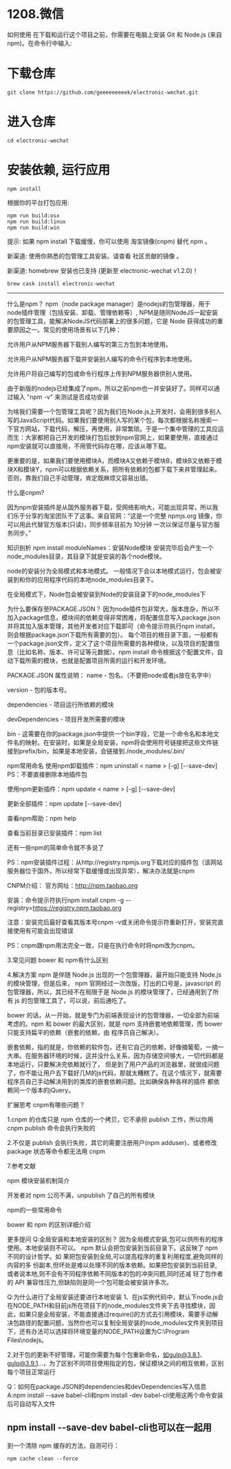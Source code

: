 # 1208.微信
如何使用
在下载和运行这个项目之前，你需要在电脑上安装 Git 和 Node.js (来自 npm)。在命令行中输入:

# 下载仓库
```
git clone https://github.com/geeeeeeeeek/electronic-wechat.git
```
# 进入仓库
```
cd electronic-wechat
```
# 安装依赖, 运行应用
```
npm install 
```
根据你的平台打包应用:
```
npm run build:osx
npm run build:linux
npm run build:win
```
提示: 如果 npm install 下载缓慢，你可以使用 淘宝镜像(cnpm) 替代 npm 。

新渠道: 使用你熟悉的包管理工具安装。请查看 社区贡献的镜像 。

新渠道: homebrew 安装也已支持 (更新至 electronic-wechat v1.2.0)！
```
brew cask install electronic-wechat
```
---
什么是npm？
npm（node package manager）是nodejs的包管理器，用于node插件管理（包括安装、卸载、管理依赖等）, NPM是随同NodeJS一起安装的包管理工具，能解决NodeJS代码部署上的很多问题，它是 Node 获得成功的重要原因之一。常见的使用场景有以下几种：

允许用户从NPM服务器下载别人编写的第三方包到本地使用。

允许用户从NPM服务器下载并安装别人编写的命令行程序到本地使用。

允许用户将自己编写的包或命令行程序上传到NPM服务器供别人使用。

由于新版的nodejs已经集成了npm，所以之前npm也一并安装好了。同样可以通过输入 "npm -v" 来测试是否成功安装

为啥我们需要一个包管理工具呢？因为我们在Node.js上开发时，会用到很多别人写的JavaScript代码。如果我们要使用别人写的某个包，每次都根据名称搜索一下官方网站，下载代码，解压，再使用，非常繁琐。于是一个集中管理的工具应运而生：大家都把自己开发的模块打包后放到npm官网上，如果要使用，直接通过npm安装就可以直接用，不用管代码存在哪，应该从哪下载。

更重要的是，如果我们要使用模块A，而模块A又依赖于模块B，模块B又依赖于模块X和模块Y，npm可以根据依赖关系，把所有依赖的包都下载下来并管理起来。否则，靠我们自己手动管理，肯定既麻烦又容易出错。

什么是cnpm?

因为npm安装插件是从国外服务器下载，受网络影响大，可能出现异常，所以我们乐于分享的淘宝团队干了这事。来自官网：“这是一个完整 npmjs.org 镜像，你可以用此代替官方版本(只读)，同步频率目前为 10分钟 一次以保证尽量与官方服务同步。”

知识剖析
npm install moduleNames：安装Node模块
安装完毕后会产生一个node_modules目录，其目录下就是安装的各个node模块。

node的安装分为全局模式和本地模式。
一般情况下会以本地模式运行，包会被安装到和你的应用程序代码的本地node_modules目录下。

在全局模式下，Node包会被安装到Node的安装目录下的node_modules下

为什么要保存至PACKAGE.JSON？
因为node插件包非常大，版本庞杂，所以不加入package信息，模块间的依赖变得非常困难，将配置信息写入package.json并将其加入版本管理，其他开发者对应下载即可（命令提示符执行npm install，则会根据package.json下载所有需要的包）。 每个项目的根目录下面，一般都有一个package.json文件，定义了这个项目所需要的各种模块，以及项目的配置信息（比如名称、版本、许可证等元数据）。npm install 命令根据这个配置文件，自动下载所需的模块，也就是配置项目所需的运行和开发环境。

PACKAGE.JSON 属性说明：
name - 包名。（不要把node或者js放在名字中）

version - 包的版本号。

dependencies - 项目运行所依赖的模块

devDependencies - 项目开发所需要的模块

bin - 这需要在你的package.json中提供一个bin字段，它是一个命令名和本地文件名的映射。在安装时，如果是全局安装，npm将会使用符号链接把这些文件链接到prefix/bin，如果是本地安装，会链接到./node_modules/.bin/

npm常用命名
使用npm卸载插件：npm uninstall < name > [-g] [--save-dev] PS：不要直接删除本地插件包

使用npm更新插件：npm update < name > [-g] [--save-dev] 

更新全部插件：npm update [--save-dev] 

查看npm帮助：npm help 

查看当前目录已安装插件：npm list 

还有一些npm的简单命令就不多说了

PS：npm安装插件过程：从http://registry.npmjs.org下载对应的插件包（该网站服务器位于国外，所以经常下载缓慢或出现异常），解决办法就是cnpm

CNPM介绍：
官方网址：http://npm.taobao.org

安装：命令提示符执行npm install cnpm -g --registry=https://registry.npm.taobao.org

注意：安装完后最好查看其版本号cnpm -v或关闭命令提示符重新打开，安装完直接使用有可能会出现错误 

PS：cnpm跟npm用法完全一致，只是在执行命令时将npm改为cnpm。

3.常见问题
bower 和 npm有什么区别

4.解决方案
npm 是伴随 Node.js 出现的一个包管理器，最开始只能支持 Node.js 的模块管理，但是后来， npm 官网经过一次改版，打出的口号是，javascript 的包管理器，所以，其已经不在局限于是 Node.js 的模块管理了，已经通用到了所有 js 的包管理工具了，可以说，前后通吃了。

bower 的话，从一开始，就是专门为前端表现设计的包管理器，一切全部为前端考虑的。npm 和 bower 的最大区别，就是 npm 支持嵌套地依赖管理，而 bower只能支持扁平的依赖（嵌套的依赖，由 程序员自己解决）。

嵌套依赖，指的就是，你依赖的软件包，还有它自己的依赖，好像摘葡萄，一摘一大串。在服务器环境的时候，这并没什么关系，因为存储空间够大，一切代码都是本地运行，只要解决完依赖就行了， 但是到了用户产品的浏览器里，就很成问题了，你不能让用户去下载好几M的js代码，那就太糟糕了。在这个情况下，就需要程序员自己手动解决用到的类库的嵌套依赖问题。比如确保各种各样的插件 都依赖同一个版本的jQuery。

扩展思考
cnpm有哪些问题？

1.cnpm 的仓库只是 npm 仓库的一个拷贝，它不承担 publish 工作，所以你用 cnpm publish 命令会执行失败的

2.不仅是 publish 会执行失败，其它的需要注册用户(npm adduser)、或者修改 package 状态等命令都无法用 cnpm

7.参考文献

npm 模块安装机制简介

开发者对 npm 公司不满，unpublish 了自己的所有模块

npm的一些常用命令

bower 和 npm 的区别详细介绍

更多提问
Q:全局安装和本地安装的区别？
因为全局模式安装,包可以供所有的程序使用。本地安装则不可以。 npm 默认会把包安装到当前目录下。这反映了 npm 不同的设计哲学。如 果把包安装到全局,可以提高程序的重复利用程度,避免同样的内容的多 份副本,但坏处是难以处理不同的版本依赖。如果把包安装到当前目录, 或者说本地,则不会有不同程序依赖不同版本的包的冲突问题,同时还减 轻了包作者的 API 兼容性压力,但缺陷则是同一个包可能会被安装许多次。

Q:为什么进行了全局安装还要进行本地安装
1、在js实例代码中，默认下node.js会在NODE_PATH和目前js所在项目下的node_modules文件夹下去寻找模块，因此，如果只是全局安装，不能直接通过require()的方式去引用模块，需要手动解决包路径的配置问题，当然你也可以复制全局安装的node_modules文件夹到项目下，还有办法可以选择将环境变量的NODE_PATH设置为C:\Program Files\nodejs。

 2.对于包的更新不好管理，可能你需要为每个包重新命名，如gulp@3.8.1、gulp@3.9.1...，为了区别不同项目使用指定的包，保证模块之间的相互依赖，区别每个项目正常运行

Q：如何在package.JSON的dependencies和devDependencies写入信息
A:npm install --save babel-cli和npm install -dev babel-cli使用这两个命令安装后可自动写入文件

npm install --save-dev babel-cli也可以在一起用
---

到一个清除 npm 缓存的方法，自测可行：
```
npm cache clean --force
```
